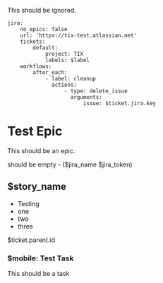 This should be ignored.

```tix
jira:
    no_epics: false
    url: 'https://tix-test.atlassian.net'
    tickets: 
        default:
            project: TIX
            labels: $label
    workflows:
        after_each:
            - label: cleanup
              actions:
                  - type: delete_issue
                    arguments:
                        issue: $ticket.jira.key
```

# Test Epic 

This should be an epic.

should be empty - ($jira_name $jira_token)

## $story_name

- Testing
- one 
- two 
- three

$ticket.parent.id

### $mobile: Test Task

This should be a task